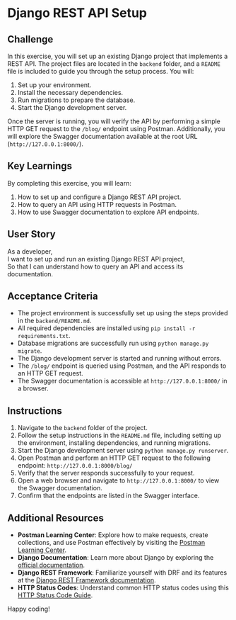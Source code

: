 # Django REST API Setup

## Challenge

In this exercise, you will set up an existing Django project that implements a REST API. The project files are located in the `backend` folder, and a `README` file is included to guide you through the setup process. You will:

1. Set up your environment.
2. Install the necessary dependencies.
3. Run migrations to prepare the database.
4. Start the Django development server.

Once the server is running, you will verify the API by performing a simple HTTP GET request to the `/blog/` endpoint using Postman. Additionally, you will explore the Swagger documentation available at the root URL (`http://127.0.0.1:8000/`).

## Key Learnings

By completing this exercise, you will learn:

1. How to set up and configure a Django REST API project.
2. How to query an API using HTTP requests in Postman.
3. How to use Swagger documentation to explore API endpoints.

## User Story

As a developer,  
I want to set up and run an existing Django REST API project,  
So that I can understand how to query an API and access its documentation.

## Acceptance Criteria

- The project environment is successfully set up using the steps provided in the `backend/README.md`.
- All required dependencies are installed using `pip install -r requirements.txt`.
- Database migrations are successfully run using `python manage.py migrate`.
- The Django development server is started and running without errors.
- The `/blog/` endpoint is queried using Postman, and the API responds to an HTTP GET request.
- The Swagger documentation is accessible at `http://127.0.0.1:8000/` in a browser.

## Instructions

1. Navigate to the `backend` folder of the project.
2. Follow the setup instructions in the `README.md` file, including setting up the environment, installing dependencies, and running migrations.
3. Start the Django development server using `python manage.py runserver`.
4. Open Postman and perform an HTTP GET request to the following endpoint: `http://127.0.0.1:8000/blog/`
5. Verify that the server responds successfully to your request.
6. Open a web browser and navigate to `http://127.0.0.1:8000/` to view the Swagger documentation.
7. Confirm that the endpoints are listed in the Swagger interface.

## Additional Resources

- **Postman Learning Center**: Explore how to make requests, create collections, and use Postman effectively by visiting the [Postman Learning Center](https://learning.postman.com/).
- **Django Documentation**: Learn more about Django by exploring the [official documentation](https://docs.djangoproject.com/).
- **Django REST Framework**: Familiarize yourself with DRF and its features at the [Django REST Framework documentation](https://www.django-rest-framework.org/).
- **HTTP Status Codes**: Understand common HTTP status codes using this [HTTP Status Code Guide](https://developer.mozilla.org/en-US/docs/Web/HTTP/Status).

Happy coding!

